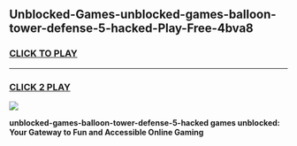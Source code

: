 
## Unblocked-Games-unblocked-games-balloon-tower-defense-5-hacked-Play-Free-4bva8
<h3>
<a href="https://premium76.site?title=unblocked-games-balloon-tower-defense-5-hacked&ref=21A">CLICK TO PLAY</a></h3>
<hr>

<h3>
<a href="https://premium76.site?title=unblocked-games-balloon-tower-defense-5-hacked&ref=21A">CLICK 2 PLAY</a>
  
</h3>

<a href="https://premium76.site?title=unblocked-games-balloon-tower-defense-5-hacked&ref=21A"><img src="https://clearcache.store/games.png"></a>


**unblocked-games-balloon-tower-defense-5-hacked games unblocked: Your Gateway to Fun and Accessible Online Gaming**
